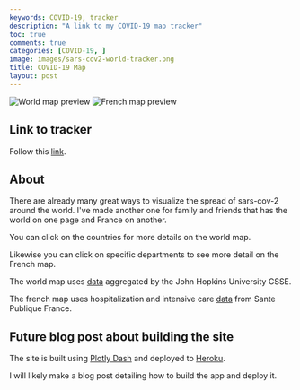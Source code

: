 ```yaml
---
keywords: COVID-19, tracker
description: "A link to my COVID-19 map tracker"
toc: true
comments: true
categories: [COVID-19, ]
image: images/sars-cov2-world-tracker.png
title: COVID-19 Map
layout: post
---
```


![]({{site.baseurl}}/images/sars-cov2-world-tracker.png "World map preview")
![]({{site.baseurl}}/images/sars-cov2-french-tracker.png "French map preview")

## Link to tracker

Follow this [link](https://sars-cov-2-world-tracker.herokuapp.com/).

## About

There are already many great ways to visualize the spread of sars-cov-2 around the world. I've made another one for family and friends that has the world on one page and France on another.

You can click on the countries for more details on the world map.

Likewise you can click on specific departments to see more detail on the French map.
    
The world map uses [data](https://github.com/CSSEGISandData/COVID-19) aggregated by the John Hopkins University CSSE.
    
The french map uses hospitalization and intensive care [data](https://www.data.gouv.fr/fr/datasets/donnees-hospitalieres-relatives-a-lepidemie-de-covid-19/) from Sante Publique France.
    
## Future blog post about building the site
    
The site is built using [Plotly Dash](https://plotly.com/dash/) and deployed to [Heroku](https://www.heroku.com/home).

I will likely make a blog post detailing how to build the app and deploy it.


